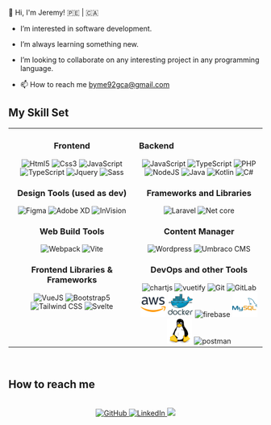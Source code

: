 👋 Hi, I'm Jeremy! 🇵🇪 | 🇨🇦

- I’m interested in software development.
- I’m always learning something new.
- I’m looking to collaborate on any interesting project in any programming language.

- 📫 How to reach me byme92gca@gmail.com

## My Skill Set

<table>
<tr>

<td valign="top" width="50%">

<div align="center">  

### Frontend

<img src="https://cdn.worldvectorlogo.com/logos/html-1.svg" alt="Html5" height="50" />
<img src="https://cdn.worldvectorlogo.com/logos/css-3.svg" alt="Css3" height="50" />
<img src="https://cdn.worldvectorlogo.com/logos/logo-javascript.svg" alt="JavaScript" height="50" />
<img src="https://cdn.worldvectorlogo.com/logos/typescript-2.svg" alt="TypeScript" height="50" />
<img src="https://cdn.worldvectorlogo.com/logos/jquery-4.svg" alt="Jquery" height="50" />
<img src="https://cdn.worldvectorlogo.com/logos/sass-1.svg" alt="Sass" height="50" />

### Design Tools (used as dev)

<img src="https://www.vectorlogo.zone/logos/figma/figma-icon.svg" alt="Figma" height="50" />
<img src="https://cdn.worldvectorlogo.com/logos/adobe-xd-1.svg" alt="Adobe XD" height="50" />
<img src="https://cdn.worldvectorlogo.com/logos/invision.svg" alt="InVision" height="50" />

### Web Build Tools

<img src="https://cdn.worldvectorlogo.com/logos/webpack-icon.svg" alt="Webpack" height="50" />
<img src="https://cdn.worldvectorlogo.com/logos/vitejs.svg" alt="Vite" height="50" />

### Frontend Libraries & Frameworks

<img src="https://cdn.worldvectorlogo.com/logos/vue-9.svg" alt="VueJS" height="50" />
<img src="https://cdn.worldvectorlogo.com/logos/bootstrap-5-1.svg" alt="Bootstrap5" height="50" />
<img src="https://cdn.worldvectorlogo.com/logos/tailwind-css-2.svg" alt="Tailwind CSS" height="50" />
<img src="https://cdn.worldvectorlogo.com/logos/svelte-1.svg" alt="Svelte" height="50" />

</td>

<td valign="top" width="50%">

### Backend

<div align="center">

<img src="https://cdn.worldvectorlogo.com/logos/logo-javascript.svg" alt="JavaScript" height="50"/>
<img src="https://cdn.worldvectorlogo.com/logos/typescript-2.svg" alt="TypeScript" height="50"/>
<img src="https://cdn.worldvectorlogo.com/logos/php-1.svg" alt="PHP" height="50"/>
<img src="https://cdn.worldvectorlogo.com/logos/nodejs-2.svg" alt="NodeJS" height="50"/>
<img src="https://profilinator.rishav.dev/skills-assets/java-original-wordmark.svg" alt="Java" height="50" />
<img src="https://cdn.worldvectorlogo.com/logos/kotlin-1.svg" alt="Kotlin" height="50" />
<img src="https://cdn.worldvectorlogo.com/logos/c--4.svg" alt="C#" height="50" />

### Frameworks and Libraries

<img src="https://cdn.worldvectorlogo.com/logos/laravel-2.svg" alt="Laravel" height="50" />
<img src="https://cdn.worldvectorlogo.com/logos/dot-net-core-7.svg" alt="Net core" height="50" />

### Content Manager

<img src="https://cdn.worldvectorlogo.com/logos/wordpress-icon.svg" alt="Wordpress" height="50" />
<img src="https://umbraco.com/media/4mzda5do/umbraco_logo_blue05.png?quality=80&format=webp" alt="Umbraco CMS" height="50" />

### DevOps and other Tools

<img src="https://www.chartjs.org/media/logo-title.svg" alt="chartjs" height="50" />
<img src="https://bestofjs.org/logos/vuetify.svg" alt="vuetify" height="50" />
<img src="https://www.vectorlogo.zone/logos/git-scm/git-scm-icon.svg" alt="Git" height="50" />
<img src="https://profilinator.rishav.dev/skills-assets/gitlab.svg" alt="GitLab" height="50" />
<img src="https://raw.githubusercontent.com/devicons/devicon/master/icons/amazonwebservices/amazonwebservices-original-wordmark.svg" alt="AWS" height="50" />
<img src="https://raw.githubusercontent.com/devicons/devicon/master/icons/docker/docker-original-wordmark.svg" alt="docker" height="50" />
<img src="https://www.vectorlogo.zone/logos/firebase/firebase-icon.svg" alt="firebase" height="50" />
<img src="https://raw.githubusercontent.com/devicons/devicon/master/icons/mysql/mysql-original-wordmark.svg" alt="mysql" height="50" />
<img src="https://raw.githubusercontent.com/devicons/devicon/master/icons/linux/linux-original.svg" alt="linux" height="50" />
<img src="https://www.vectorlogo.zone/logos/getpostman/getpostman-icon.svg" alt="postman" height="50" />

</div>

</td>

</tr>
</table>

<br/>

## How to reach me

<br/>

<div align="center">
<a href="https://github.com/byme92g" target="_blank">
  <img src="https://img.shields.io/badge/github-%2324292e.svg?&style=for-the-badge&logo=github&logoColor=white" alt="GitHub"/>
</a>
<a href="https://www.linkedin.com/in/jeremy-pando/" target="_blank">
  <img src="https://img.shields.io/badge/linkedin-%231E77B5.svg?&style=for-the-badge&logo=linkedin&logoColor=white" alt="LinkedIn"/>
</a>
<a href="mailto:byme92gca@gmail.com">
  <img src="https://img.shields.io/badge/Gmail-D14836?style=for-the-badge&logo=gmail&logoColor=white" target="_blank">
</a>
</div>
<br/>
